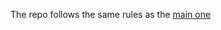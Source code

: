 The repo follows the same rules as the [main one](https://github.com/CC-Hive/Main/blob/master/CONTRIBUTING.md)
